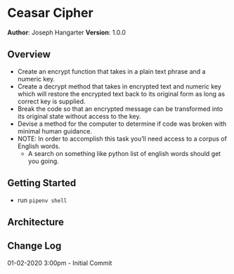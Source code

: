 # Ceasar Cipher

**Author**: Joseph Hangarter
**Version**: 1.0.0

## Overview
* Create an encrypt function that takes in a plain text phrase and a numeric key.
* Create a decrypt method that takes in encrypted text and numeric key which will restore the encrypted text back to its original form as long as correct key is supplied.
* Break the code so that an encrypted message can be transformed into its original state without access to the key.
* Devise a method for the computer to determine if code was broken with minimal human guidance.
* NOTE: In order to accomplish this task you’ll need access to a corpus of English words.
    * A search on something like python list of english words should get you going.
## Getting Started
* run `pipenv shell`

## Architecture

## Change Log
01-02-2020 3:00pm - Initial Commit
